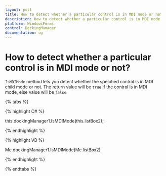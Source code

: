 ```yaml
---
layout: post
title: How to detect whether a particular control is in MDI mode or not | WindowsForms | Syncfusion
description: How to detect whether a particular control is in MDI mode or not
platform: WindowsForms
control: DockingManager
documentation: ug
---
```



# How to detect whether a particular control is in MDI mode or not?


`IsMDIMode` method lets you detect whether the specified control is in MDI child mode or not. The return value will be `true` if the control is in MDI mode, else value will be `false`.



{% tabs %}

{% highlight C# %}

this.dockingManager1.IsMDIMode(this.listBox2);

{% endhighlight %}

{% highlight VB %}


Me.dockingManager1.IsMDIMode(Me.listBox2)

{% endhighlight %}

{% endtabs %}
